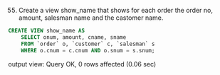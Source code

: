 55. Create a view show_name that shows for each order the order no, amount, salesman name and the castomer name.

```SQL
CREATE VIEW show_name AS
    SELECT onum, amount, cname, sname
    FROM `order` o, `customer` c, `salesman` s
    WHERE o.cnum = c.cnum AND o.snum = s.snum;
```
output view:
Query OK, 0 rows affected (0.06 sec)
